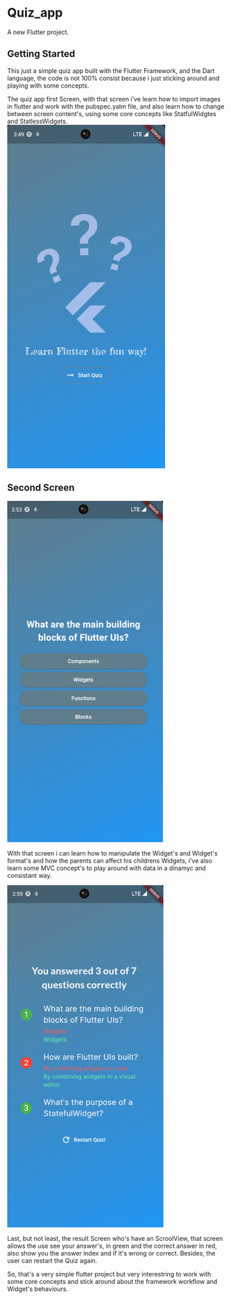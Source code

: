 # Quiz_app

A new Flutter project.

## Getting Started

This just a simple quiz app built with the Flutter Framework, and the Dart language, the code is not 100% consist because i just sticking around and playing with some concepts.

The quiz app first Screen, with that screen i've learn how to import images in flutter and work with the pubspec.yalm file, and also learn how to change between screen content's, using some core concepts like StatfulWidgtes and StatlessWidgets.
![alt text](image.png)

## Second Screen
![alt text](image-1.png)

With that screen i can learn how to manipulate the Widget's and Widget's format's and how the parents can affect his childrens Widgets, i've also learn some MVC concept's to play around with data in a dinamyc and consistant way.

![alt text](image-2.png)

Last, but not least, the result Screen who's have an ScroolView, that screen allows the use see your answer's, in green and the correct answer in red, also show you the answer index and if it's wrong or correct. Besides, the user can restart the Quiz again. 

So, that's a very simple flutter project but very interestring to work with some core concepts and stick around about the framework workflow and Widget's behaviours.